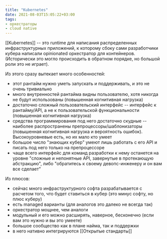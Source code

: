 ```yaml
---
title: "Kubernetes"
date: 2021-08-03T15:05:22+03:00
tags:
- оркестраторы
- cloud native
---
```


[[Kubernetes]] -- это runtime для написания распределенных инфраструктурных приложений, к которому сбоку сами разработчики кубера написали opinionated оркестратор для контейнеров.
(Исторически это могло происходить в обратном порядке, но большой роли это не играет).

Из этого сразу вытекает много особенностей:
-   этот рантайм нужно уметь запускать и поддерживать, и это не очень тривиально
-   много внутренностей рантайма видны пользователю, хотя никогда не будут использованы (повышенная когнитивная нагрузка)
-   достаточно сложный пользовательский интерфейс -- интерфейс к рантайму/API, а не к пользовательской функциональности (повышенная когнитивная нагрузка)
-   средства программирования под него достаточно скудные -- наиболее распространены препроцессоры/шаблонизаторы (повышенная когнитивная нагрузка и вероятность ошибок). Высокоуровневые есть, но их мало кто умеет
-   большое число "знающих кубер" умеют лишь работать с его API и писать под него только на препроцессоре
-   чаще всего интерфейс для команд разработки к нему останется на уровне "сложные и непонятные API, завернутые в протекающую абстракцию", либо "обратитесь к своему девопс-инженеру и он вам все сделает"

Из плюсов:
-   сейчас много инфраструктурного софта разрабатывается с расчетом того, что будет ставиться в кубер (это минус софту, но плюс куберу)
-   есть managed варианты (для аналогов это далеко не всегда так)
-   оркестратор мощнее, чем аналоги
-   модульный и его можно расширять, наверное, бесконечно (если вам это нужно и вы это умеете)
-   большое сообщество как в плане найма, так и поддержки
-   в него нативно интегрируются [[Открытые стандарты]]

